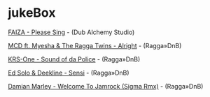 

# jukeBox
 
 
 

 
[FAIZA - Please Sing]( https://www.youtube.com/watch?v=wNsSQ_3_-0M) - (Dub Alchemy Studio)
 

[MCD ft. Myesha & The Ragga Twins - Alright]( https://www.youtube.com/watch?v=E3PPapUIcqE) - (Ragga»DnB) 

[KRS-One - Sound of da Police]( https://www.youtube.com/watch?v=LMmhkLlJF20) - (Ragga»DnB) 
 
[Ed Solo & Deekline - Sensi]( https://www.youtube.com/watch?v=WEbKVclFeuE) - (Ragga»DnB)
 
[Damian Marley - Welcome To Jamrock (Sigma Rmx)]( https://www.youtube.com/watch?v=cON3Rt60fxg) - (Ragga»DnB)

